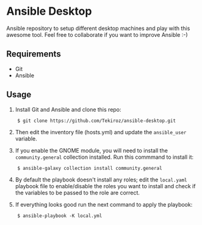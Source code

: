 # Ansible Desktop

Ansible repository to setup different desktop machines and play with this awesome tool. Feel free to collaborate if you want to improve Ansible :-)

## Requirements

- Git
- Ansible


## Usage
1. Install Git and Ansible and clone this repo:
```
    $ git clone https://github.com/Tekiroz/ansible-desktop.git
```

2. Then edit the inventory file (hosts.yml) and update the `ansible_user` variable.

3. If you enable the GNOME module, you will need to install the `community.general` collection installed. Run this commmand to install it:
```
    $ ansible-galaxy collection install community.general
``` 

4. By default the playbook doesn't install any roles; edit the  `local.yaml` playbook file to enable/disable the roles you want to install and check if the variables to be passed to the role are correct.

5. If everything looks good run the next command to apply the playbook: 
```
    $ ansible-playbook -K local.yml
```